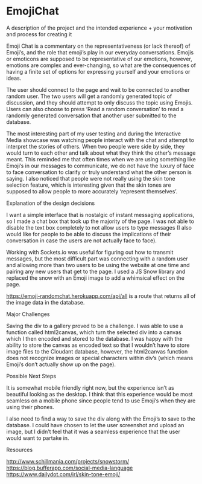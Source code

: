 # EmojiChat

A description of the project and the intended experience + your motivation and process for creating it 

Emoji Chat is a commentary on the representativeness (or lack thereof) of Emoji’s, and the role that emoji’s play in our everyday conversations. Emojis or emoticons are supposed to be representative of our emotions, however, emotions are complex and ever-changing, so what are the consequences of having a finite set of options for expressing yourself and your emotions or ideas. 

The user should connect to the page and wait to be connected to another random user. The two users will get a randomly generated topic of discussion, and they should attempt to only discuss the topic using Emojis. Users can also choose to press ‘Read a random conversation’ to read a randomly generated conversation that another user submitted to the database. 

The most interesting part of my user testing and during the Interactive Media showcase was watching people interact with the chat and attempt to interpret the stories of others. When two people were side by side, they would turn to each other and talk about what they think the other’s message meant. This reminded me that often times when we are using something like Emoji’s in our messages to communicate, we do not have the luxury of face to face conversation to clarify or truly understand what the other person is saying. I also noticed that people were not really using the skin tone selection feature, which is interesting given that the skin tones are supposed to allow people to more accurately ‘represent themselves’. 

Explanation of the design decisions

I want a simple interface that is nostalgic of instant messaging applications, so I made a chat box that took up the majority of the page. I was not able to disable the text box completely to not allow users to type messages (I also would like for people to be able to discuss the implications of their conversation in case the users are not actually face to face). 

Working with Sockets.io was useful for figuring out how to transmit messages, but the most difficult part was connecting with a random user and allowing more than two users to be using the website at one time and pairing any new users that get to the page. I used a JS Snow library and replaced the snow with an Emoji image to add a whimsical effect on the page. 

https://emoji-randomchat.herokuapp.com/api/all is a route that returns all of the image data in the database. 

Major Challenges

Saving the div to a gallery proved to be a challenge. I was able to use a function called html2canvas, which turn the selected div into a canvas which I then encoded and stored to the database. I was happy with the ability to store the canvas as encoded text so that I wouldn’t have to store image files to the Cloudant database, however, the html2canvas function does not recognize images or special characters within div’s (which means Emoji’s don’t actually show up on the page). 

Possible Next Steps 

It is somewhat mobile friendly right now, but the experience isn’t as beautiful looking as the desktop. I think that this experience would be most seamless on a mobile phone since people tend to use Emoji’s when they are using their phones. 

I also need to find a way to save the div along with the Emoji’s to save to the database. I could have chosen to let the user screenshot and upload an image, but I didn’t feel that it was a seamless experience that the user would want to partake in. 

Resources

http://www.schillmania.com/projects/snowstorm/
https://blog.bufferapp.com/social-media-language
https://www.dailydot.com/irl/skin-tone-emoji/



